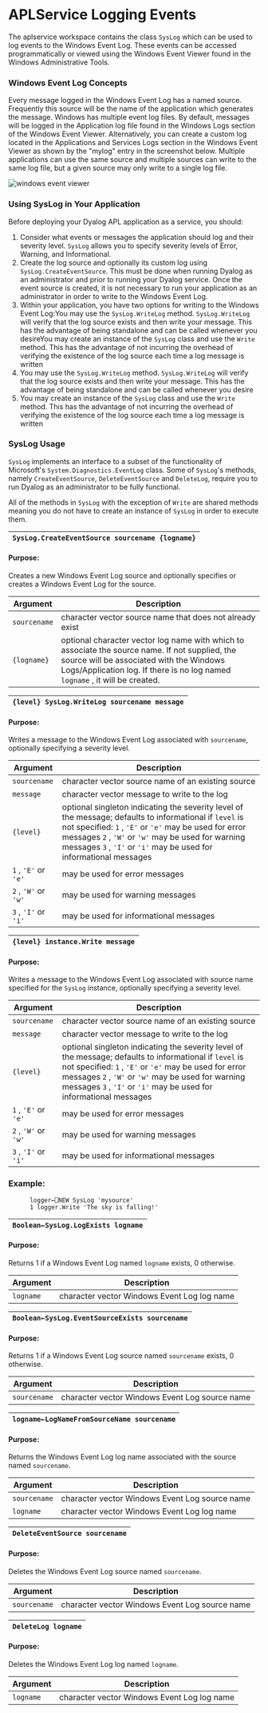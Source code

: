 # APLService Logging Events

The aplservice workspace contains the class `SysLog` which can be used to log events to the Windows Event Log.  These events can be accessed programmatically or viewed using the Windows Event Viewer found in the Windows Administrative Tools.

### Windows Event Log Concepts

Every message logged in the Windows Event Log has a named source.  Frequently this source will be the name of the application which generates the message.  Windows has multiple event log files.  By default, messages will be logged in the Application log file found in the Windows Logs section of the Windows Event Viewer.  Alternatively, you can create a custom log located in the Applications and Services Logs section in the Windows Event Viewer as shown by the "mylog" entry in the screenshot below.  Multiple applications can use the same source and multiple sources can write to the same log file, but a given source may only write to a single log file.

![windows event viewer](../img/windows-event-viewer.png)

### Using SysLog in Your Application

Before deploying your Dyalog APL application as a service, you should:

1. Consider what events or messages the application should log and their severity level. `SysLog` allows you to specify severity levels of Error, Warning, and Informational.
2. Create the log source and optionally its custom log using `SysLog.CreateEventSource`.  This must be done when running Dyalog as an administrator and prior to running your Dyalog service.  Once the event source is created, it is not necessary to run your application as an administrator in order to write to the Windows Event Log.
3. Within your application, you have two options for writing to the Windows Event Log:You may use the `SysLog.WriteLog` method.  `SysLog.WriteLog` will verify that the log source exists and then write your message.  This has the advantage of being standalone and can be called whenever you desireYou may create an instance of the `SysLog` class and use the `Write` method.  This has the advantage of not incurring the overhead of verifying the existence of the log source each time a log message is written
4. You may use the `SysLog.WriteLog` method.  `SysLog.WriteLog` will verify that the log source exists and then write your message.  This has the advantage of being standalone and can be called whenever you desire
5. You may create an instance of the `SysLog` class and use the `Write` method.  This has the advantage of not incurring the overhead of verifying the existence of the log source each time a log message is written

### SysLog Usage

`SysLog` implements an interface to a subset of the functionality of Microsoft's `System.Diagnostics.EventLog` class.  Some of `SysLog`'s methods, namely  `CreateEventSource`, `DeleteEventSource` and `DeleteLog`, require you to run Dyalog as an administrator to be fully functional.

All of the methods in `SysLog` with the exception of `Write` are shared methods meaning you do not have to create an instance of `SysLog` in order to execute them.

| `SysLog.CreateEventSource sourcename {logname}` |
| ---  |

#### Purpose:

Creates a new Windows Event Log source and optionally specifies or creates a Windows Event Log for the source.

| Argument | Description |
| --- | ---  |
| `sourcename` | character vector source name that does not already exist |
| `{logname}` | optional character vector log name with which to associate the source name. If not supplied, the source will be associated with the Windows Logs/Application log.  If there is no log named `logname` , it will be created. |

| `{level} SysLog.WriteLog sourcename message` |
| ---  |

#### Purpose:

Writes a message to the Windows Event Log associated with `sourcename`, optionally specifying a severity level.

| Argument | Description |
| --- | ---  |
| `sourcename` | character vector source name of an existing source |
| `message` | character vector message to write to the log |
| `{level}` | optional singleton indicating the severity level of the message; defaults to informational if `level` is not specified: `1` , `'E'` or `'e'` may be used for error messages `2` , `'W'` or `'w'` may be used for warning messages `3` , `'I'` or `'i'` may be used for informational messages | `1` , `'E'` or `'e'` | may be used for error messages | `2` , `'W'` or `'w'` | may be used for warning messages | `3` , `'I'` or `'i'` | may be used for informational messages |
| `1` , `'E'` or `'e'` | may be used for error messages |
| `2` , `'W'` or `'w'` | may be used for warning messages |
| `3` , `'I'` or `'i'` | may be used for informational messages |

| `{level} instance.Write message` |
| ---  |

#### Purpose:

Writes a message to the Windows Event Log associated with source name specified for the `SysLog` instance, optionally specifying a severity level.

| Argument | Description |
| --- | ---  |
| `sourcename` | character vector source name of an existing source |
| `message` | character vector message to write to the log |
| `{level}` | optional singleton indicating the severity level of the message; defaults to informational if `level` is not specified: `1` , `'E'` or `'e'` may be used for error messages `2` , `'W'` or `'w'` may be used for warning messages `3` , `'I'` or `'i'` may be used for informational messages | `1` , `'E'` or `'e'` | may be used for error messages | `2` , `'W'` or `'w'` | may be used for warning messages | `3` , `'I'` or `'i'` | may be used for informational messages |
| `1` , `'E'` or `'e'` | may be used for error messages |
| `2` , `'W'` or `'w'` | may be used for warning messages |
| `3` , `'I'` or `'i'` | may be used for informational messages |

### Example:
```apl
      logger←⎕NEW SysLog 'mysource'
      1 logger.Write 'The sky is falling!'
```

| `Boolean←SysLog.LogExists logname` |
| ---  |

#### Purpose:

Returns 1 if a Windows Event Log named `logname` exists, 0 otherwise.

| Argument | Description |
| --- | ---  |
| `logname` | character vector Windows Event Log log name |

| `Boolean←SysLog.EventSourceExists sourcename` |
| ---  |

#### Purpose:

Returns 1 if a Windows Event Log source named `sourcename` exists, 0 otherwise.

| Argument | Description |
| --- | ---  |
| `sourcename` | character vector Windows Event Log source name |

| `logname←LogNameFromSourceName sourcename` |
| ---  |

#### Purpose:

Returns the Windows Event Log log name associated with the source named `sourcename`.

| Argument | Description |
| --- | ---  |
| `sourcename` | character vector Windows Event Log source name |
| `logname` | character vector Windows Event Log log name |

| `DeleteEventSource sourcename` |
| ---  |

#### Purpose:

Deletes the Windows Event Log source named `sourcename`.

| Argument | Description |
| --- | ---  |
| `sourcename` | character vector Windows Event Log source name |

| `DeleteLog logname` |
| ---  |

#### Purpose:

Deletes the Windows Event Log log named `logname`.

| Argument | Description |
| --- | ---  |
| `logname` | character vector Windows Event Log log name |
